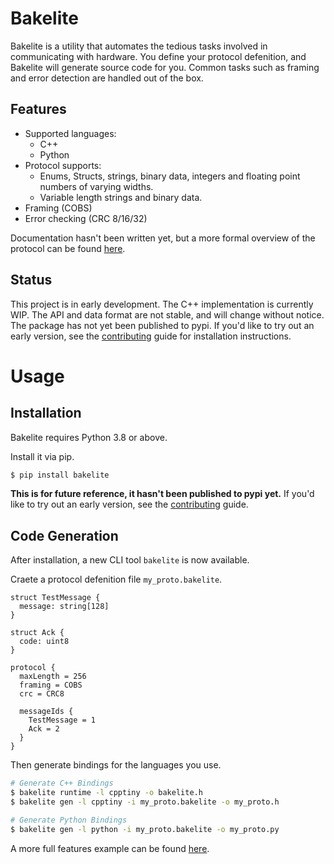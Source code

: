 # Bakelite

Bakelite is a utility that automates the tedious tasks involved in communicating with hardware.
You define your protocol defenition, and Bakelite will generate source code for you.
Common tasks such as framing and error detection are handled out of the box.

## Features
* Supported languages:
  * C++
  * Python
* Protocol supports:
  * Enums, Structs, strings, binary data, integers and floating point numbers of varying widths.
  * Variable length strings and binary data.
* Framing (COBS)
* Error checking (CRC 8/16/32)

Documentation hasn't been written yet, but a more formal overview of the protocol can be found
[here](./docs/protocol.md).

## Status
This project is in early development. The C++ implementation is currently WIP.
The API and data format are not stable, and will change without notice.
The package has not yet been published to pypi.
If you'd like to try out an early version, see the [contributing](./CONTRIBUTING.md) guide for installation instructions.


# Usage

## Installation

Bakelite requires Python 3.8 or above.

Install it via pip.
```bash
$ pip install bakelite
```
__This is for future reference, it hasn't been published to pypi yet.__
If you'd like to try out an early version, see the [contributing](./CONTRIBUTING.md) guide.

## Code Generation

After installation, a new CLI tool `bakelite` is now available.

Craete a protocol defenition file `my_proto.bakelite`.
```text
struct TestMessage {
  message: string[128]
}

struct Ack {
  code: uint8
}

protocol {
  maxLength = 256
  framing = COBS
  crc = CRC8

  messageIds {
    TestMessage = 1
    Ack = 2
  }
}
```

Then generate bindings for the languages you use.

```bash
# Generate C++ Bindings
$ bakelite runtime -l cpptiny -o bakelite.h
$ bakelite gen -l cpptiny -i my_proto.bakelite -o my_proto.h

# Generate Python Bindings
$ bakelite gen -l python -i my_proto.bakelite -o my_proto.py
```

A more full features example can be found [here](./examples/arduino).